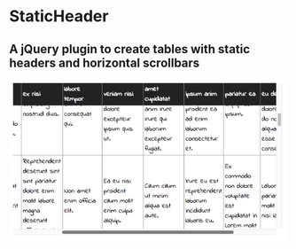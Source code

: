 StaticHeader
=============

A jQuery plugin to create tables with static headers and horizontal scrollbars 
----------------------------------------

<img src="stam/ScreenShot.png">
